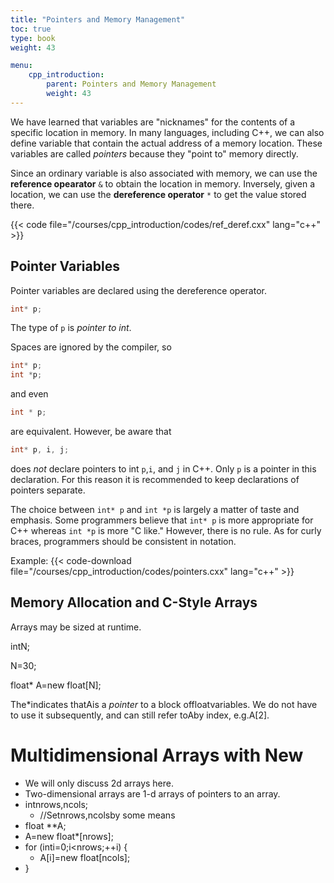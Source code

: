 ```yaml
---
title: "Pointers and Memory Management"
toc: true
type: book
weight: 43

menu:
    cpp_introduction:
        parent: Pointers and Memory Management
        weight: 43
---
```


We have learned that variables are "nicknames" for the contents of a specific location in memory.  In many languages, including C++, we can also define variable that contain the actual address of a memory location.  These variables are called _pointers_ because they "point to" memory directly.

Since an ordinary variable is also associated with memory, we can use the **reference opearator** `&` to obtain the location in memory.  Inversely, given a location, we can use the **dereference operator** `*` to get the value stored there.

{{< code file="/courses/cpp_introduction/codes/ref_deref.cxx" lang="c++" >}}

## Pointer Variables

Pointer variables are declared using the dereference operator.  
```c++
int* p;
```
The type of `p` is _pointer to int_.  

Spaces are ignored by the compiler, so
```c++
int* p;
int *p;
```
and even
```c++
int * p;
```
are equivalent.  However, be aware that
```c++
int* p, i, j;
```
does _not_ declare pointers to int `p`,`i`, and `j` in C++.  Only `p` is a pointer in this declaration.  For this reason it is recommended to keep declarations of pointers separate.

The choice between `int* p` and `int *p` is largely a matter of taste and emphasis.  Some programmers believe that `int* p` is more appropriate for C++ whereas `int *p` is more "C like."  However, there is no rule.  As for curly braces, programmers should be consistent in notation.

Example:
{{< code-download file="/courses/cpp_introduction/codes/pointers.cxx" lang="c++" >}}

## Memory Allocation and C-Style Arrays

Arrays may be sized at runtime.

intN;

N=30;

float* A=new float[N];

The*indicates thatAis a _pointer_ to a block offloatvariables.  We do not have to use it subsequently, and can still refer toAby index, e.g.A[2].

# Multidimensional Arrays with New

* We will only discuss 2d arrays here.
* Two-dimensional arrays are 1-d arrays of pointers to an array.
* intnrows,ncols;
  * //Setnrows,ncolsby some means
* float **A;
* A=new float*[nrows];
* for (inti=0;i<nrows;++i) {
  * A[i]=new float[ncols];
* }

